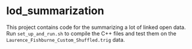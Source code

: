 # lod_summarization
This project contains code for the summarizing a lot of linked open data.
Run `set_up_and_run.sh` to compile the C++ files and test them on the `Laurence_Fishburne_Custom_Shuffled.trig` data.
